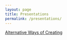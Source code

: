 ```yaml
---
layout: page
title: Presentations
permalink: /presentations/
---
```


<a href="{{ site.baseurl }}{{ /presentations/musicprod/index.html }}">Alternative Ways of Creating</a>
